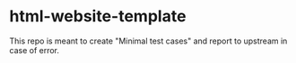 # html-website-template
This repo is meant to create "Minimal test cases" and report to upstream in case of error.
